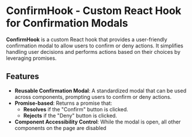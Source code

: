 # ConfirmHook - Custom React Hook for Confirmation Modals

**ConfirmHook** is a custom React hook that provides a user-friendly confirmation modal to allow users to confirm or deny actions. It simplifies handling user decisions and performs actions based on their choices by leveraging promises.

## Features

- **Reusable Confirmation Modal**: A standardized modal that can be used across components, prompting users to confirm or deny actions.
- **Promise-based**: Returns a promise that:
  - **Resolves** if the "Confirm" button is clicked.
  - **Rejects** if the "Deny" button is clicked.
- **Component Accessibility Control**: While the modal is open, all other components on the page are disabled

